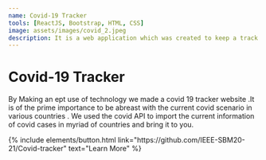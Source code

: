 ```yaml
---
name: Covid-19 Tracker
tools: [ReactJS, Bootstrap, HTML, CSS]
image: assets/images/covid_2.jpeg
description: It is a web application which was created to keep a track of Covid-19 cases all over the world. The site is updated everyday with number of new cases tested everyday.
---
```


# Covid-19 Tracker

By Making an ept use of technology we made a covid 19 tracker website .It is of the prime importance to be abreast with the current covid scenario in various countries . We used the covid API to import the current information of covid cases in myriad of countries and bring it to you.

<p class="text-center">
{% include elements/button.html link="https://github.com/IEEE-SBM20-21/Covid-tracker" text="Learn More" %}
</p>
